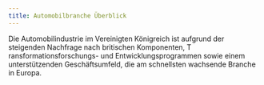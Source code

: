 ```yaml
---
title: Automobilbranche Überblick
---
```


Die Automobilindustrie im Vereinigten Königreich ist aufgrund der steigenden Nachfrage nach britischen Komponenten, T
ransformationsforschungs- und Entwicklungsprogrammen sowie einem unterstützenden Geschäftsumfeld, die am schnellsten 
wachsende Branche in Europa.
